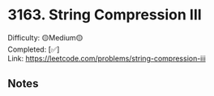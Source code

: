 # 3163. String Compression III

Difficulty: 🟡Medium🟡 \
Completed: [✅] \
Link: https://leetcode.com/problems/string-compression-iii

## Notes

